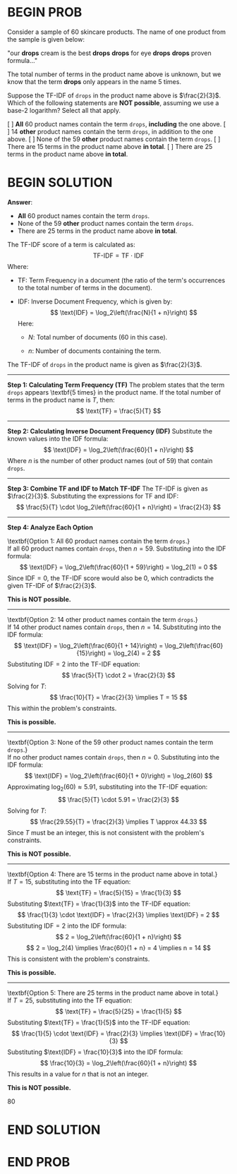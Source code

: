 # BEGIN PROB

Consider a sample of 60 skincare products. The name of one product from
the sample is given below:

"our **drops** cream is the best **drops** **drops** for eye **drops**
**drops** proven formula\...\"

The total number of terms in the product name above is unknown, but we
know that the term **drops** only appears in the name 5 times.

Suppose the TF-IDF of `drops` in the product name above is
$\frac{2}{3}$. Which of the following statements are **NOT possible**,
assuming we use a base-2 logarithm? Select all that apply.

[ ] **All** 60 product names contain the term `drops`, **including** the one above.
[ ] 14 **other** product names contain the term `drops`, in addition to the one above.
[ ] None of the 59 **other** product names contain the term `drops`.
[ ] There are 15 terms in the product name above **in total**.
[ ] There are 25 terms in the product name above **in total**.

# BEGIN SOLUTION

**Answer**: 

- **All** 60 product names contain the term `drops`.  
- None of the 59 **other** product names contain the term `drops`.  
- There are 25 terms in the product name above **in total**.

The TF-IDF score of a term is calculated as:
$$
\text{TF-IDF} = \text{TF} \cdot \text{IDF}
$$
Where:

- $\text{TF}$: Term Frequency in a document (the ratio of the term's occurrences to the total number of terms in the document).

- $\text{IDF}$: Inverse Document Frequency, which is given by:
  $$
  \text{IDF} = \log_2\left(\frac{N}{1 + n}\right)
  $$
  Here:

  - $N$: Total number of documents (60 in this case).

  - $n$: Number of documents containing the term.

The TF-IDF of `drops` in the product name is given as $\frac{2}{3}$.

---

**Step 1: Calculating Term Frequency (TF)**
The problem states that the term `drops` appears \textbf{5 times} in the product name. If the total number of terms in the product name is $T$, then:
$$
\text{TF} = \frac{5}{T}
$$

---

**Step 2: Calculating Inverse Document Frequency (IDF)**
Substitute the known values into the IDF formula:
$$
\text{IDF} = \log_2\left(\frac{60}{1 + n}\right)
$$
Where $n$ is the number of other product names (out of 59) that contain `drops`.

---

**Step 3: Combine TF and IDF to Match TF-IDF**
The TF-IDF is given as $\frac{2}{3}$. Substituting the expressions for TF and IDF:
$$
\frac{5}{T} \cdot \log_2\left(\frac{60}{1 + n}\right) = \frac{2}{3}
$$

---

**Step 4: Analyze Each Option**

\textbf{Option 1: All 60 product names contain the term `drops`.}  
If all 60 product names contain `drops`, then $n = 59$. Substituting into the IDF formula:
$$
\text{IDF} = \log_2\left(\frac{60}{1 + 59}\right) = \log_2(1) = 0
$$
Since $\text{IDF} = 0$, the TF-IDF score would also be 0, which contradicts the given TF-IDF of $\frac{2}{3}$.

**This is NOT possible.**

---

\textbf{Option 2: 14 other product names contain the term `drops`.}  
If 14 other product names contain `drops`, then $n = 14$. Substituting into the IDF formula:
$$
\text{IDF} = \log_2\left(\frac{60}{1 + 14}\right) = \log_2\left(\frac{60}{15}\right) = \log_2(4) = 2
$$
Substituting $\text{IDF} = 2$ into the TF-IDF equation:
$$
\frac{5}{T} \cdot 2 = \frac{2}{3}
$$
Solving for $T$:
$$
\frac{10}{T} = \frac{2}{3} \implies T = 15
$$
This within the problem's constraints.

**This is possible.**

---

\textbf{Option 3: None of the 59 other product names contain the term `drops`.}  
If no other product names contain `drops`, then $n = 0$. Substituting into the IDF formula:
$$
\text{IDF} = \log_2\left(\frac{60}{1 + 0}\right) = \log_2(60)
$$
Approximating $\log_2(60) \approx 5.91$, substituting into the TF-IDF equation:
$$
\frac{5}{T} \cdot 5.91 = \frac{2}{3}
$$
Solving for $T$:
$$
\frac{29.55}{T} = \frac{2}{3} \implies T \approx 44.33
$$
Since $T$ must be an integer, this is not consistent with the problem's constraints.

**This is NOT possible.**

---

\textbf{Option 4: There are 15 terms in the product name above in total.}  
If $T = 15$, substituting into the TF equation:
$$
\text{TF} = \frac{5}{15} = \frac{1}{3}
$$
Substituting $\text{TF} = \frac{1}{3}$ into the TF-IDF equation:
$$
\frac{1}{3} \cdot \text{IDF} = \frac{2}{3} \implies \text{IDF} = 2
$$
Substituting $\text{IDF} = 2$ into the IDF formula:
$$
2 = \log_2\left(\frac{60}{1 + n}\right)
$$
$$
2 = \log_2(4) \implies \frac{60}{1 + n} = 4 \implies n = 14
$$
This is consistent with the problem's constraints.

**This is possible.**

---

\textbf{Option 5: There are 25 terms in the product name above in total.}  
If $T = 25$, substituting into the TF equation:
$$
\text{TF} = \frac{5}{25} = \frac{1}{5}
$$
Substituting $\text{TF} = \frac{1}{5}$ into the TF-IDF equation:
$$
\frac{1}{5} \cdot \text{IDF} = \frac{2}{3} \implies \text{IDF} = \frac{10}{3}
$$
Substituting $\text{IDF} = \frac{10}{3}$ into the IDF formula:
$$
\frac{10}{3} = \log_2\left(\frac{60}{1 + n}\right)
$$
This results in a value for $n$ that is not an integer. 

**This is NOT possible.**

<average>80</average>

# END SOLUTION

# END PROB